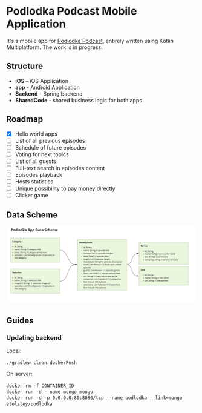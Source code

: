 # Podlodka Podcast Mobile Application

It's a mobile app for [Podlodka Podcast](podlodka.io), entirely written using Kotlin Multiplatform. The work is in progress.

## Structure
- **iOS** – iOS Application
- **app** - Android Application
- **Backend** - Spring backend
- **SharedCode** - shared business logic for both apps

## Roadmap
- [x] Hello world apps
- [ ] List of all previous episodes
- [ ] Schedule of future episodes
- [ ] Voting for next topics
- [ ] List of all guests
- [ ] Full-text search in episodes content
- [ ] Episodes playback
- [ ] Hosts statistics
- [ ] Unique possibility to pay money directly
- [ ] Clicker game

## Data Scheme
![data scheme](data_scheme.jpg)

## Guides
### Updating backend
Local:
```
./gradlew clean dockerPush
```

On server:
```
docker rm -f CONTAINER_ID
docker run -d --name mongo mongo
docker run -d -p 0.0.0.0:80:8080/tcp --name podlodka --link=mongo etolstoy/podlodka 
```
